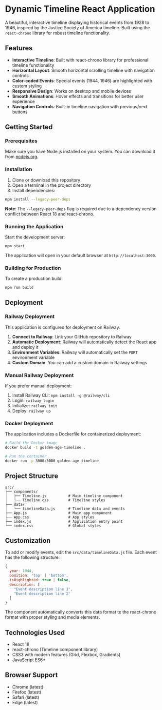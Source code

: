 # Dynamic Timeline React Application

A beautiful, interactive timeline displaying historical events from 1928 to 1946, inspired by the Justice Society of America timeline. Built using the `react-chrono` library for robust timeline functionality.

## Features

- **Interactive Timeline**: Built with react-chrono library for professional timeline functionality
- **Horizontal Layout**: Smooth horizontal scrolling timeline with navigation controls
- **Color-coded Events**: Special events (1944, 1946) are highlighted with custom styling
- **Responsive Design**: Works on desktop and mobile devices
- **Smooth Animations**: Hover effects and transitions for better user experience
- **Navigation Controls**: Built-in timeline navigation with previous/next buttons

## Getting Started

### Prerequisites

Make sure you have Node.js installed on your system. You can download it from [nodejs.org](https://nodejs.org/).

### Installation

1. Clone or download this repository
2. Open a terminal in the project directory
3. Install dependencies:

```bash
npm install --legacy-peer-deps
```

**Note**: The `--legacy-peer-deps` flag is required due to a dependency version conflict between React 18 and react-chrono.

### Running the Application

Start the development server:

```bash
npm start
```

The application will open in your default browser at `http://localhost:3000`.

### Building for Production

To create a production build:

```bash
npm run build
```

## Deployment

### Railway Deployment

This application is configured for deployment on Railway.

1. **Connect to Railway**: Link your GitHub repository to Railway
2. **Automatic Deployment**: Railway will automatically detect the React app and deploy it
3. **Environment Variables**: Railway will automatically set the `PORT` environment variable
4. **Custom Domain**: You can add a custom domain in Railway settings

### Manual Railway Deployment

If you prefer manual deployment:

1. Install Railway CLI: `npm install -g @railway/cli`
2. Login: `railway login`
3. Initialize: `railway init`
4. Deploy: `railway up`

### Docker Deployment

The application includes a Dockerfile for containerized deployment:

```bash
# Build the Docker image
docker build -t golden-age-timeline .

# Run the container
docker run -p 3000:3000 golden-age-timeline
```

## Project Structure

```
src/
├── components/
│   ├── Timeline.js          # Main timeline component
│   └── Timeline.css         # Timeline styles
├── data/
│   └── timelineData.js      # Timeline data and events
├── App.js                   # Main app component
├── App.css                  # App styles
├── index.js                 # Application entry point
└── index.css                # Global styles
```

## Customization

To add or modify events, edit the `src/data/timelineData.js` file. Each event has the following structure:

```javascript
{
  year: 1944,
  position: 'top' | 'bottom',
  isHighlighted: true | false,
  description: [
    "Event description line 1",
    "Event description line 2"
  ]
}
```

The component automatically converts this data format to the react-chrono format with proper styling and media elements.

## Technologies Used

- React 18
- react-chrono (Timeline component library)
- CSS3 with modern features (Grid, Flexbox, Gradients)
- JavaScript ES6+

## Browser Support

- Chrome (latest)
- Firefox (latest)
- Safari (latest)
- Edge (latest) 